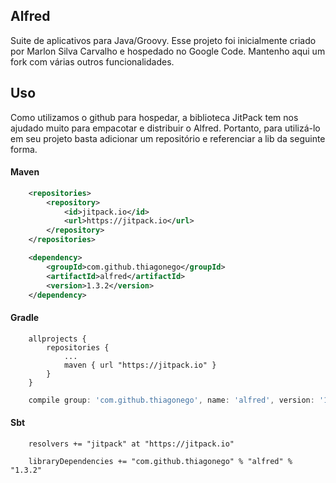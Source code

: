 ## Alfred

Suite de aplicativos para Java/Groovy. Esse projeto foi inicialmente criado por Marlon Silva Carvalho e hospedado no Google Code. Mantenho aqui um fork com várias outros funcionalidades.

## Uso

Como utilizamos o github para hospedar, a biblioteca JitPack tem nos ajudado muito para empacotar e distribuir o Alfred. Portanto, para utilizá-lo em seu projeto basta adicionar um repositório e referenciar a lib da seguinte forma.


#### Maven 

```xml
	<repositories>
		<repository>
		    <id>jitpack.io</id>
		    <url>https://jitpack.io</url>
		</repository>
	</repositories>
```

```xml
	<dependency>
	    <groupId>com.github.thiagonego</groupId>
	    <artifactId>alfred</artifactId>
	    <version>1.3.2</version>
	</dependency>
```

#### Gradle 

```grovy
	allprojects {
		repositories {
			...
			maven { url "https://jitpack.io" }
		}
	}
```

```groovy
	compile group: 'com.github.thiagonego', name: 'alfred', version: '1.3.2'
```

#### Sbt 

```skala
	resolvers += "jitpack" at "https://jitpack.io"
```

```skala
	libraryDependencies += "com.github.thiagonego" % "alfred" % "1.3.2"	
```
